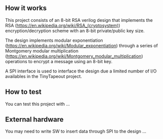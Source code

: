 <!---

This file is used to generate your project datasheet. Please fill in the information below and delete any unused
sections.

You can also include images in this folder and reference them in the markdown. Each image must be less than
512 kb in size, and the combined size of all images must be less than 1 MB.
-->

## How it works

This project consists of an 8-bit RSA verilog design that implements the RSA (https://en.wikipedia.org/wiki/RSA_(cryptosystem)) encryption/decryption scheme with an 8-bit private/public key size.

The design implements modular exponentiation (https://en.wikipedia.org/wiki/Modular_exponentiation) through a series of Montgomery modular multiplication (https://en.wikipedia.org/wiki/Montgomery_modular_multiplication) operations to encrypt a message using an 8-bit key.

A SPI interface is used to interface the design due a limited number of I/O availables in the TinyTapeout project.

## How to test

You can test this project with ...

## External hardware

You may need to write SW to insert data through SPI to the design ...
